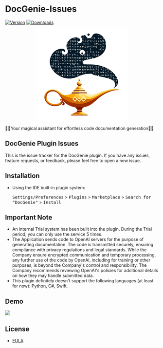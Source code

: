 # DocGenie-Issues

[![Version](https://img.shields.io/jetbrains/plugin/v/25496-docgenie.svg)](https://plugins.jetbrains.com/plugin/25496-docgenie)
[![Downloads](https://img.shields.io/jetbrains/plugin/d/25496-docgenie.svg)](https://plugins.jetbrains.com/plugin/25496-docgenie)

<p align="center">
  <img width="300px" src="pluginIcon.svg" />
</p>

🧞‍♂️Your magical assistant for effortless code documentation generation🧞‍♂️

## DocGenie Plugin Issues
This is the issue tracker for the DocGenie plugin. If you have any issues, feature requests, or feedback, please feel free to open a new issue.

## Installation

- Using the IDE built-in plugin system:
  
  <kbd>Settings/Preferences</kbd> > <kbd>Plugins</kbd> > <kbd>Marketplace</kbd> > <kbd>Search for "DocGenie"</kbd> >
  <kbd>Install</kbd>

## Important Note
- An internal Trial system has been built into the plugin. During the Trial period, you can only use the service 5 times.
- The Application sends code to OpenAI servers for the purpose of generating documentation. The code is transmitted securely, ensuring compliance with privacy regulations and legal standards. While the Company ensure encrypted communication and temporary processing, any further use of the code by OpenAI, including for training or other purposes, is beyond the Company's control and responsibility. The Company recommends reviewing OpenAI's policies for additional details on how they may handle submitted data.
- This plugin definitely doesn't support the following languages (at least for now): Python, C#, Swift.

## Demo
<img src="https://plugins.jetbrains.com/files/25496/screenshot_09bcceab-aa73-4bce-bf6c-0603c52b25a2" />

## License
- [EULA](https://github.com/Drjacky/DocGenie-Issues/blob/main/LICENSE.md)
